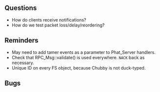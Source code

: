 ## Questions
- How do clients receive notifications?
- How do we test packet loss/delay/reordering?

## Reminders
- May need to add tamer events as a parameter to Phat_Server handlers.
- Check that RPC_Msg::validate() is used everywhere. `NACK` back as necessary.
- Unique ID on every FS object, because Chubby is not duck-typed.

## Bugs


